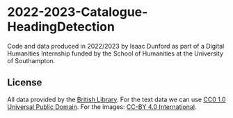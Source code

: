 # 2022-2023-Catalogue-HeadingDetection
Code and data produced in 2022/2023 by Isaac Dunford as part of a Digital Humanities Internship funded by the School of Humanities at the University of Southampton.

## License

All data provided by the [British Library](https://creativecommons.org/licenses/by/4.0/). For the text data we can use [CC0 1.0 Universal Public Domain](https://creativecommons.org/publicdomain/zero/1.0/). For the images: [CC-BY 4.0 International](https://creativecommons.org/licenses/by/4.0/). 
